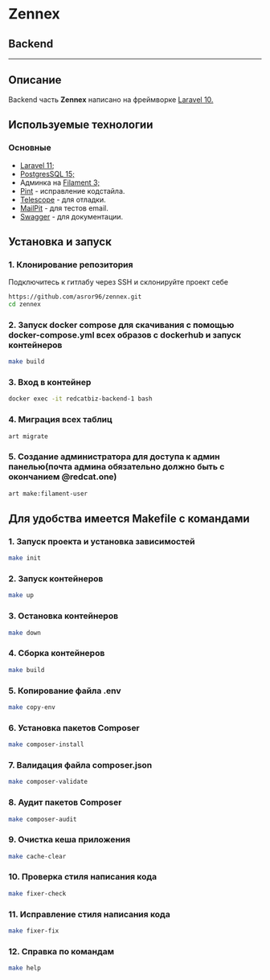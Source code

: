 # Zennex
## Backend
___
## Описание

Backend часть **Zennex** написано на фреймворке [Laravel 10.](https://laravel.com/docs/10.x)

## Используемые технологии

### Основные

- [Laravel 11;](https://laravel.com/docs/11.x)
- [PostgresSQL 15;](https://www.postgresql.org/docs/)
- Админка на [Filament 3;](https://filamentphp.com/docs/3.x/panels/installation)
- [Pint](https://laravel.com/docs/11.x/pint) - исправление кодстайла.
- [Telescope](https://laravel.com/docs/11.x/telescope) - для отладки.
- [MailPit](https://github.com/axllent/mailpit) - для тестов email.
- [Swagger](https://swagger.io/docs/specification/about/) - для документации.

## Установка и запуск
### 1. Клонирование репозитория

Подключитесь к гитлабу через SSH и склонируйте проект себе

```bash
https://github.com/asror96/zennex.git
cd zennex
```
### 2. Запуск docker compose для скачивания с помощью docker-compose.yml всех образов с dockerhub и запуск контейнеров
```bash
make build
```

### 3. Вход в контейнер
```bash
docker exec -it redcatbiz-backend-1 bash
```
### 4. Миграция всех таблиц
```bash
art migrate
```

### 5. Создание администратора для доступа к админ панелью(почта админа обязательно должно быть с окончанием @redcat.one)
```bash
art make:filament-user
```

## Для удобства имеется Makefile с командами
### 1. Запуск проекта и установка зависимостей
```bash
make init
```
### 2. Запуск контейнеров
```bash
make up
```
### 3. Остановка контейнеров
```bash
make down
```
### 4. Сборка контейнеров
```bash
make build
```

### 5. Копирование файла .env
```bash
make copy-env
```

### 6. Установка пакетов Composer
```bash
make composer-install
```

### 7. Валидация файла composer.json
```bash
make composer-validate
```

### 8. Аудит пакетов Composer
```bash
make composer-audit
```

### 9. Очистка кеша приложения
```bash
make cache-clear
```

### 10. Проверка стиля написания кода
```bash
make fixer-check
```

### 11. Исправление стиля написания кода
```bash
make fixer-fix
```

### 12. Справка по командам
```bash
make help
```

